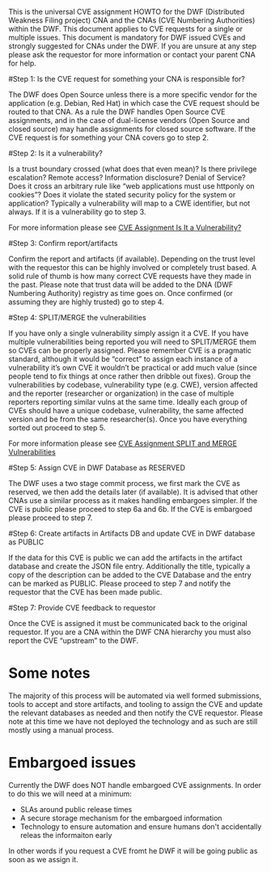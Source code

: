 This is the universal CVE assignment HOWTO for the DWF (Distributed Weakness Filing project) CNA and the CNAs (CVE Numbering Authorities) within the DWF. This document applies to CVE requests for a single or multiple issues. This document is mandatory for DWF issued CVEs and strongly suggested for CNAs under the DWF. If you are unsure at any step please ask the requestor for more information or contact your parent CNA for help.

#Step 1: Is the CVE request for something your CNA is responsible for?

The DWF does Open Source unless there is a more specific vendor for the application (e.g. Debian, Red Hat) in which case the CVE request should be routed to that CNA. As a rule the DWF handles Open Source CVE assignments, and in the case of dual-license vendors (Open Source and closed source) may handle assignments for closed source software. If the CVE request is for something your CNA covers go to step 2. 

#Step 2: Is it a vulnerability? 

Is a trust boundary crossed (what does that even mean)? Is there privilege escalation? Remote access? Information disclosure? Denial of Service? Does it cross an arbitrary rule like “web applications must use httponly on cookies”? Does it violate the stated security policy for the system or application? Typically a vulnerability will map to a CWE identifier, but not always. If it is a vulnerability go to step 3.

For more information please see [CVE Assignment Is It a Vulnerability?](CVE-Assignment-is-it-a-vulnerability.md)

#Step 3: Confirm report/artifacts

Confirm the report and artifacts (if available). Depending on the trust level with the requestor this can be highly involved or completely trust based. A solid rule of thumb is how many correct CVE requests have they made in the past. Please note that trust data will be added to the DNA (DWF Numbering Authority) registry as time goes on. Once confirmed (or assuming they are highly trusted) go to step 4.

#Step 4: SPLIT/MERGE the vulnerabilities

If you have only a single vulnerability simply assign it a CVE. If you have multiple vulnerabilities being reported you will need to SPLIT/MERGE them so CVEs can be properly assigned. Please remember CVE is a pragmatic standard, although it would be “correct” to assign each instance of a vulnerability it’s own CVE it wouldn’t be practical or add much value (since people tend to fix things at once rather then dribble out fixes). Group the vulnerabilities by codebase, vulnerability type (e.g. CWE), version affected and the reporter (researcher or organization) in the case of multiple reporters reporting similar vulns at the same time. Ideally each group of CVEs should have a unique codebase, vulnerability, the same affected version and be from the same researcher(s). Once you have everything sorted out proceed to step 5.

For more information please see [CVE Assignment SPLIT and MERGE Vulnerabilities](CVE-Assignment-SPLIT-MERGE.md)

#Step 5: Assign CVE in DWF Database as RESERVED

The DWF uses a two stage commit process, we first mark the CVE as reserved, we then add the details later (if available). It is advised that other CNAs use a similar process as it makes handling embargoes simpler. If the CVE is public please proceed to step 6a and 6b. If the CVE is embargoed please proceed to step 7.

#Step 6: Create artifacts in Artifacts DB and update CVE in DWF database as PUBLIC

If the data for this CVE is public we can add the artifacts in the artifact database and create the JSON file entry. Additionally the title, typically a copy of the description can be added to the CVE Database and the entry can be marked as PUBLIC. Please proceed to step 7 and notify the requestor that the CVE has been made public.

#Step 7: Provide CVE feedback to requestor

Once the CVE is assigned it must be communicated back to the original requestor. If you are a CNA within the DWF CNA hierarchy you must also report the CVE “upstream” to the DWF. 

# Some notes

The majority of this process will be automated via well formed submissions, tools to accept and store artifacts, and tooling to assign the CVE and update the relevant databases as needed and then notify the CVE requestor. Please note at this time we have not deployed the technology and as such are still mostly using a manual process. 

# Embargoed issues

Currently the DWF does NOT handle embargoed CVE assignments. In order to do this we will need at a minimum:

* SLAs around public release times
* A secure storage mechanism for the embargoed information
* Technology to ensure automation and ensure humans don't accidentally releas the informaiton early

In other words if you request a CVE fromt he DWF it will be going public as soon as we assign it.
